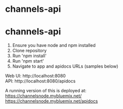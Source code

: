 # channels-api

# channels-api

1. Ensure you have node and npm installed
2. Clone repository
3. Run 'npm install'
4. Run 'npm start'
5. Navigate to app and apidocs URLs (samples below)

Web UI: http://localhost:8080  
API: http://localhost:8080/apidocs

A running version of this is deployed at:
https://channelsnode.mybluemix.net/  
https://channelsnode.mybluemix.net/apidocs
